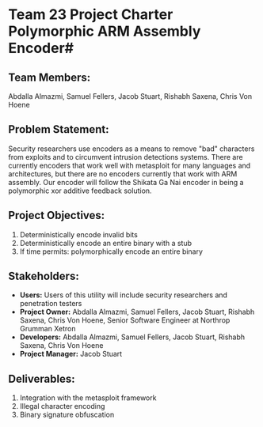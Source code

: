 # Team 23 Project Charter <br> Polymorphic ARM Assembly Encoder#

## Team Members:
Abdalla Almazmi, Samuel Fellers, Jacob Stuart, Rishabh Saxena, Chris Von Hoene

## Problem Statement:
Security researchers use encoders as a means to remove "bad" characters from exploits and to circumvent intrusion detections systems. There are currently encoders that work well with metasploit for many languages and architectures, but there are no encoders currently that work with ARM assembly. Our encoder will follow the Shikata Ga Nai encoder in being a polymorphic xor additive feedback solution.

## Project Objectives:
1. Deterministically encode invalid bits
2. Deterministically encode an entire binary with a stub
3. If time permits: polymorphically encode an entire binary

## Stakeholders:
- **Users:** Users of this utility will include security researchers and penetration testers
- **Project Owner:** Abdalla Almazmi, Samuel Fellers, Jacob Stuart, Rishabh Saxena, Chris Von Hoene, Senior Software Engineer at Northrop Grumman Xetron
- **Developers:** Abdalla Almazmi, Samuel Fellers, Jacob Stuart, Rishabh Saxena, Chris Von Hoene
- **Project Manager:** Jacob Stuart

## Deliverables:
1. Integration with the metasploit framework
2. Illegal character encoding
3. Binary signature obfuscation

